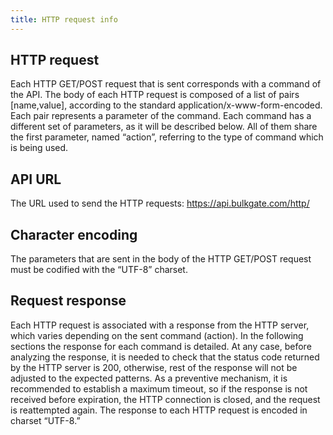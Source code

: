 ```yaml
---
title: HTTP request info
---
```


## HTTP request
Each HTTP GET/POST request that is sent corresponds with a command of the API. The body of each HTTP request is composed of a list of pairs [name,value], according to the standard application/x-www-form-encoded. Each pair represents a parameter of the command. Each command has a different set of parameters, as it will be described below. All of them share the first parameter, named “action”, referring to the type of command which is being used.

## API URL
The URL used to send the HTTP requests:
https://api.bulkgate.com/http/

## Character encoding
The parameters that are sent in the body of the HTTP GET/POST request must be codified with the “UTF-8” charset.
 
## Request response
Each HTTP request is associated with a response from the HTTP server, which varies depending on the sent command (action). In the following sections the response for each command is detailed. At any case, before analyzing the response, it is needed to check that the status code returned by the HTTP server is 200, otherwise, rest of the response will not be adjusted to the expected patterns. As a preventive mechanism, it is recommended to establish a maximum timeout, so if the response is not received before expiration, the HTTP connection is closed, and the request is reattempted again. The response to each HTTP request is encoded in charset “UTF-8.”
